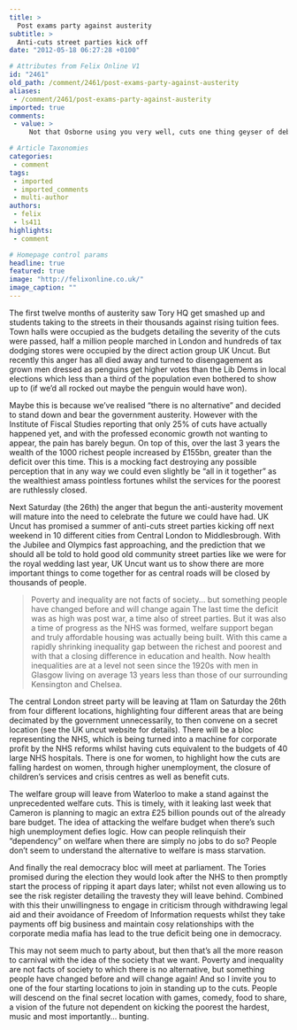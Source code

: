 ```yaml
---
title: >
  Post exams party against austerity
subtitle: >
  Anti-cuts street parties kick off
date: "2012-05-18 06:27:28 +0100"

# Attributes from Felix Online V1
id: "2461"
old_path: /comment/2461/post-exams-party-against-austerity
aliases:
 - /comment/2461/post-exams-party-against-austerity
imported: true
comments:
 - value: >
     Not that Osborne using you very well, cuts one thing geyser of debt sprouts up elsewhere.,https://p.twimg.com/At0hER-CEAAY6ij.jpg <br>They look absolutely diabolical don't they.,"What you and UK uncut probably don't understand is they aren't obliged to lend you it." <br>And we are not obliged to give financial institutions the right to expand the credit supply, the government could take back monopoly of credit expansion and print itself (as opposed to every bank in Europe) to liquidity.,There are points in between allowing the Government to print what it wants and allowing banks to print what they want. Money has many forms, the current form may not be the best given the increasing difficulty nations are having. We've upturned entire fiscal and monitory systems before, maybe it's time to give it a think again, (especially given the fact that it's likely some very new cheep currencies are going to start developing in Europe given the continuing Euro mess). <br> <br>Also your fears of inflationary printing are already here

# Article Taxonomies
categories:
 - comment
tags:
 - imported
 - imported_comments
 - multi-author
authors:
 - felix
 - ls411
highlights:
 - comment

# Homepage control params
headline: true
featured: true
image: "http://felixonline.co.uk/"
image_caption: ""
---
```


The first twelve months of austerity saw Tory HQ get smashed up and students taking to the streets in their thousands against rising tuition fees. Town halls were occupied as the budgets detailing the severity of the cuts were passed, half a million people marched in London and hundreds of tax dodging stores were occupied by the direct action group UK Uncut. But recently this anger has all died away and turned to disengagement as grown men dressed as penguins get higher votes than the Lib Dems in local elections which less than a third of the population even bothered to show up to (if we’d all rocked out maybe the penguin would have won).

Maybe this is because we’ve realised “there is no alternative” and decided to stand down and bear the government austerity. However with the Institute of Fiscal Studies reporting that only 25% of cuts have actually happened yet, and with the professed economic growth not wanting to appear, the pain has barely begun. On top of this, over the last 3 years the wealth of the 1000 richest people increased by £155bn, greater than the deficit over this time. This is a mocking fact destroying any possible perception that in any way we could even slightly be “all in it together” as the wealthiest amass pointless fortunes whilst the services for the poorest are ruthlessly closed.

Next Saturday (the 26th) the anger that begun the anti-austerity movement will mature into the need to celebrate the future we could have had. UK Uncut has promised a summer of anti-cuts street parties kicking off next weekend in 10 different cities from Central London to Middlesbrough. With the Jubilee and Olympics fast approaching, and the prediction that we should all be told to hold good old community street parties like we were for the royal wedding last year, UK Uncut want us to show there are more important things to come together for as central roads will be closed by thousands of people.
> Poverty and inequality are not facts of society... but something people have changed before and will change again
The last time the deficit was as high was post war, a time also of street parties. But it was also a time of progress as the NHS was formed, welfare support began and truly affordable housing was actually being built. With this came a rapidly shrinking inequality gap between the richest and poorest and with that a closing difference in education and health. Now health inequalities are at a level not seen since the 1920s with men in Glasgow living on average 13 years less than those of our surrounding Kensington and Chelsea.

The central London street party will be leaving at 11am on Saturday the 26th from four different locations, highlighting four different areas that are being decimated by the government unnecessarily, to then convene on a secret location (see the UK uncut website for details). There will be a bloc representing the NHS, which is being turned into a machine for corporate profit by the NHS reforms whilst having cuts equivalent to the budgets of 40 large NHS hospitals. There is one for women, to highlight how the cuts are falling hardest on women, through higher unemployment, the closure of children’s services and crisis centres as well as benefit cuts.

The welfare group will leave from Waterloo to make a stand against the unprecedented welfare cuts. This is timely, with it leaking last week that Cameron is planning to magic an extra £25 billion pounds out of the already bare budget. The idea of attacking the welfare budget when there’s such high unemployment defies logic. How can people relinquish their “dependency” on welfare when there are simply no jobs to do so? People don’t seem to understand the alternative to welfare is mass starvation.

And finally the real democracy bloc will meet at parliament. The Tories promised during the election they would look after the NHS to then promptly start the process of ripping it apart days later; whilst not even allowing us to see the risk register detailing the travesty they will leave behind. Combined with this their unwillingness to engage in criticism through withdrawing legal aid and their avoidance of Freedom of Information requests whilst they take payments off big business and maintain cosy relationships with the corporate media mafia has lead to the true deficit being one in democracy.

This may not seem much to party about, but then that’s all the more reason to carnival with the idea of the society that we want. Poverty and inequality are not facts of society to which there is no alternative, but something people have changed before and will change again! And so I invite you to one of the four starting locations to join in standing up to the cuts. People will descend on the final secret location with games, comedy, food to share, a vision of the future not dependent on kicking the poorest the hardest, music and most importantly... bunting.
